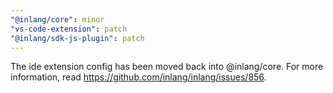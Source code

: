 ```yaml
---
"@inlang/core": minor
"vs-code-extension": patch
"@inlang/sdk-js-plugin": patch
---
```


The ide extension config has been moved back into @inlang/core. For more information, read https://github.com/inlang/inlang/issues/856.
